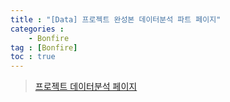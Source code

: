 ```yaml
---
title : "[Data] 프로젝트 완성본 데이터분석 파트 페이지"
categories : 
    - Bonfire
tag : [Bonfire]
toc : true
---
```


 > [프로젝트 데이터분석 페이지](http://ec2-15-165-205-129.ap-northeast-2.compute.amazonaws.com/statistics) 